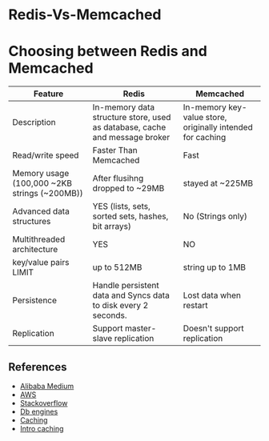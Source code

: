 # Redis-Vs-Memcached


# Choosing between Redis and Memcached
| Feature | Redis | Memcached |
| ------ | ------ | ------ |
| Description | In-memory data structure store, used as database, cache and message broker | In-memory key-value store, originally intended for caching	 |
| Read/write speed | Faster Than Memcached | Fast |
| Memory usage (100,000 ~2KB strings (~200MB)) | After flusihng dropped to ~29MB | stayed at ~225MB |
| Advanced data structures | YES (lists, sets, sorted sets, hashes, bit arrays) | No (Strings only) |
| Multithreaded architecture | YES | NO |
| key/value pairs LIMIT | up to 512MB | string up to 1MB |
| Persistence | Handle persistent data and Syncs data to disk every 2 seconds. | Lost data when restart |
| Replication | Support master-slave replication | Doesn't support replication  |




## References
*  [Alibaba Medium](https://medium.com/@Alibaba_Cloud/redis-vs-memcached-in-memory-data-storage-systems-3395279b0941)
*  [AWS](https://aws.amazon.com/elasticache/redis-vs-memcached/)
*  [Stackoverflow](https://stackoverflow.com/questions/10558465/memcached-vs-redis)
*  [Db engines](https://db-engines.com/en/system/Redis#a33)
*  [Caching](https://medium.com/datadriveninvestor/all-things-caching-use-cases-benefits-strategies-choosing-a-caching-technology-exploring-fa6c1f2e93aa)
*  [Intro caching](https://dzone.com/articles/introducing-amp-assimilating-caching-quick-read-fo)

